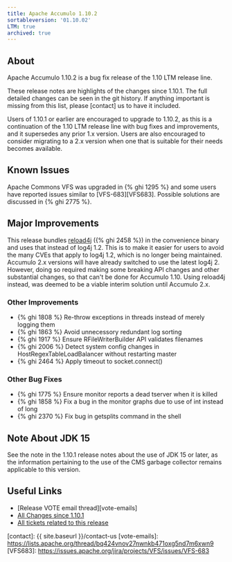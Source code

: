 ```yaml
---
title: Apache Accumulo 1.10.2
sortableversion: '01.10.02'
LTM: true
archived: true
---
```


## About

Apache Accumulo 1.10.2 is a bug fix release of the 1.10 LTM release line.

These release notes are highlights of the changes since 1.10.1. The full
detailed changes can be seen in the git history. If anything important is
missing from this list, please [contact] us to have it included.

Users of 1.10.1 or earlier are encouraged to upgrade to 1.10.2, as this is a
continuation of the 1.10 LTM release line with bug fixes and improvements, and
it supersedes any prior 1.x version. Users are also encouraged to consider
migrating to a 2.x version when one that is suitable for their needs becomes
available.

## Known Issues

Apache Commons VFS was upgraded in {% ghi 1295 %} and some users have reported
issues similar to [VFS-683][VFS683]. Possible solutions are discussed in {% ghi 2775 %}.

## Major Improvements

This release bundles [reload4j](https://reload4j.qos.ch/) ({% ghi 2458 %}) in
the convenience binary and uses that instead of log4j 1.2. This is to make it
easier for users to avoid the many CVEs that apply to log4j 1.2, which is no
longer being maintained. Accumulo 2.x versions will have already switched to
use the latest log4j 2. However, doing so required making some breaking API
changes and other substantial changes, so that can't be done for Accumulo 1.10.
Using reload4j instead, was deemed to be a viable interim solution until
Accumulo 2.x.

### Other Improvements

* {% ghi 1808 %} Re-throw exceptions in threads instead of merely logging them
* {% ghi 1863 %} Avoid unnecessory redundant log sorting
* {% ghi 1917 %} Ensure RFileWriterBuilder API validates filenames
* {% ghi 2006 %} Detect system config changes in HostRegexTableLoadBalancer without restarting master
* {% ghi 2464 %} Apply timeout to socket.connect()

### Other Bug Fixes

* {% ghi 1775 %} Ensure monitor reports a dead tserver when it is killed
* {% ghi 1858 %} Fix a bug in the monitor graphs due to use of int instead of long
* {% ghi 2370 %} Fix bug in getsplits command in the shell

## Note About JDK 15

See the note in the 1.10.1 release notes about the use of JDK 15 or later, as
the information pertaining to the use of the CMS garbage collector remains
applicable to this version.

## Useful Links

* [Release VOTE email thread][vote-emails]
* [All Changes since 1.10.1][all-changes]
* [All tickets related to this release][milestone]


[milestone]: https://github.com/apache/accumulo/projects/18
[all-changes]: https://github.com/apache/accumulo/compare/rel/1.10.1...apache:rel/1.10.2
[contact]: {{ site.baseurl }}/contact-us
[vote-emails]: https://lists.apache.org/thread/bq424vnov27nwnkb471oxg5nd7m6xwn9
[VFS683]: https://issues.apache.org/jira/projects/VFS/issues/VFS-683
